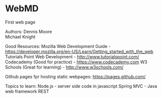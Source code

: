 # WebMD
First web page

Authors:
Dennis Moore
<br />
Michael Knight

Good Resources:
Mozilla Web Development Guide - https://developer.mozilla.org/en-US/Learn/Getting_started_with_the_web
Tutorials Point Web Development - http://www.tutorialspoint.com/
Codecademy (Good for practice) - https://www.codecademy.com
W3 Schools (Great for learning) - http://www.w3schools.com/

Github pages fpr hosting static webpages:
https://pages.github.com/

Topics to learn:
Node.js - server side code in javascript
Spring MVC - Java web framework
REST

